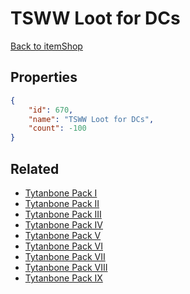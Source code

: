 # TSWW Loot for DCs

<no description available>

[Back to itemShop](../item-shops.md)

## Properties

```json
{
    "id": 670,
    "name": "TSWW Loot for DCs",
    "count": -100
}
```

## Related

- [Tytanbone Pack I](../items/19694-tytanbone-pack-i.md)
- [Tytanbone Pack II](../items/19695-tytanbone-pack-ii.md)
- [Tytanbone Pack III](../items/19696-tytanbone-pack-iii.md)
- [Tytanbone Pack IV](../items/19697-tytanbone-pack-iv.md)
- [Tytanbone Pack V](../items/19698-tytanbone-pack-v.md)
- [Tytanbone Pack VI](../items/19699-tytanbone-pack-vi.md)
- [Tytanbone Pack VII](../items/19700-tytanbone-pack-vii.md)
- [Tytanbone Pack VIII](../items/19701-tytanbone-pack-viii.md)
- [Tytanbone Pack IX](../items/19702-tytanbone-pack-ix.md)

